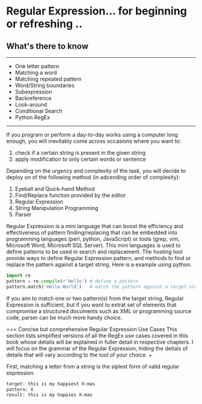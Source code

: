 # Regular Expression... for beginning or refreshing ..

## What's there to know
---
* One letter pattern
* Matching a word
* Matching repeated pattern
* Word/String boundaries
* Subexpression
* Backreference
* Look-around
* Conditional Search
* Python RegEx
---

If you program or perform a day-to-day works using a computer long enough, you will inevitably come across occasions where you want to:

1. check if a certain string is present in the given string
1. apply modification to only certain words or sentence 

Depending on the urgency and complexity of the task, you will decide to deploy on of the following method (in adcending order of complexity):

1. Eyeball and Quick-hand Method
1. Find/Replace function provided by the editor
1. Regular Expression
1. String Manipulation Programming
1. Parser

Regular Expression is a mini language that can boost the efficiency and effectiveness of pattern finding/replacing that can be embedded into programming languages (perl, python, JavaScript) or tools (grep, vim, Microsoft Word, Microsoft SQL Server). 
This mini languages is used to define patterns to be used in search and replacement. 
The hosting tool provide ways to define Regular Expression pattern, and methods to find or replace the pattern against a target string. Here is a example using python.
```python
import re
pattern = re.compile(r'Hello') # define a pattern
pattern.match('Hello World')   # match the pattern against a target string
```

If you aim to match one or two pattern(s) from the target string, Regular Expression is sufficient, but if you want to extrat set of elements that compromise a structured documents such as XML or programming source code, parser can be much more handy choice.

=== Concise but comprehensive Regular Expression Use Cases
This section lists simplified versions of all the RegEx use cases covered in this book whose details will be explained in fuller detail in respective chapters.
I will focus on the grammar of the Regular Expression, hiding the detials of details that will vary according to the tool of your choice. +

First, matching a letter from a string is the siplest form of valid regular expression.
```bash
target: this is my happiest X-mas
pattern: X 
result: this is my happies X-mas
```


